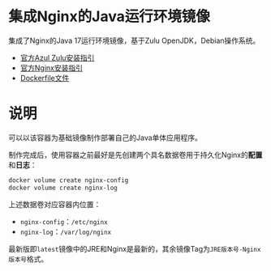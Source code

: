 # 集成Nginx的Java运行环境镜像

集成了Nginx的Java 17运行环境镜像，基于Zulu OpenJDK，Debian操作系统。

- [官方Azul Zulu安装指引](https://docs.azul.com/core/zulu-openjdk/install/debian)
- [官方Nginx安装指引](https://nginx.org/en/linux_packages.html#Debian)
- [Dockerfile文件](https://github.com/swsk33/dockerfiles-repo/blob/master/jre-17-nginx-debian/latest/Dockerfile)

# 说明

可以以该容器为基础镜像制作部署自己的Java单体应用程序。

制作完成后，使用容器之前最好是先创建两个具名数据卷用于持久化Nginx的**配置**和**日志**：

```bash
docker volume create nginx-config
docker volume create nginx-log
```

上述数据卷对应容器内位置：

- `nginx-config`：`/etc/nginx`
- `nginx-log`：`/var/log/nginx`

最新版即`latest`镜像中的JRE和Nginx是最新的，其余镜像Tag为`JRE版本号-Nginx版本号`格式。